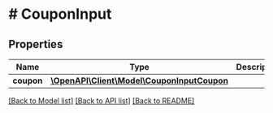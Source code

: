 # # CouponInput

## Properties

Name | Type | Description | Notes
------------ | ------------- | ------------- | -------------
**coupon** | [**\OpenAPI\Client\Model\CouponInputCoupon**](CouponInputCoupon.md) |  | [optional]

[[Back to Model list]](../../README.md#models) [[Back to API list]](../../README.md#endpoints) [[Back to README]](../../README.md)
